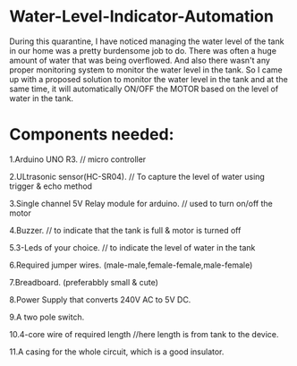 # Water-Level-Indicator-Automation

During this quarantine, I have noticed managing the water level of the tank in our home was a pretty burdensome job to do. There was often a huge amount of water that was being overflowed. And also there wasn't any proper monitoring system to monitor the water level in the tank. So I came up with a proposed solution to monitor the water level in the tank and at the same time, it will automatically ON/OFF the MOTOR based on the level of water in the tank. 

# Components needed:
1.Arduino UNO R3. // micro controller  

2.ULtrasonic sensor(HC-SR04). // To capture the level of water using trigger & echo method

3.Single channel 5V Relay module for arduino. // used to turn on/off the motor 

4.Buzzer. // to indicate that the tank is full & motor is turned off

5.3-Leds of your choice. // to indicate the level of water in the tank

6.Required jumper wires. (male-male,female-female,male-female)

7.Breadboard. (preferabbly small & cute)

8.Power Supply that converts 240V AC to 5V DC.

9.A two pole switch. 

10.4-core wire of required length //here length is from tank to the device.

11.A casing for the whole circuit, which is a good insulator.


